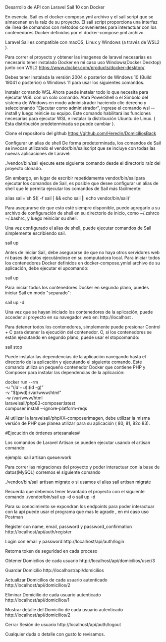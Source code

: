 Desarrollo de API con Laravel Sail 10 con Docker

En esencia, Sail es el docker-compose.yml archivo y el sail script que se almacenan en la raíz de su proyecto. El sail script proporciona una interfaz de línea de comandos con métodos convenientes para interactuar con los contenedores Docker definidos por el docker-compose.yml archivo.

Laravel Sail es compatible con macOS, Linux y Windows (a través de WSL2 ).

Para correr el proyecto y obtener las imagenes de laravel necesarias es necesario tener instalado Docker en mi caso uso Windows(Docker Desktop) junto con WSL2
https://www.docker.com/products/docker-desktop/

Debes tener instalada la versión 2004 o posterior de Windows 10 (Build 19041 o posterior) o Windows 11 para usar los siguientes comandos.

Instalar comando WSL
Ahora puede instalar todo lo que necesita para ejecutar WSL con un solo comando. Abra PowerShell o el Símbolo del sistema de Windows en modo administrador haciendo clic derecho y seleccionando "Ejecutar como administrador", ingrese el comando wsl --install y luego reinicie su equipo.
Este comando habilitará las funciones necesarias para ejecutar WSL e instalar la distribución Ubuntu de Linux. ( Esta distribución predeterminada se puede cambiar ).

Clone el repositorio del github
https://github.com/Heredin/DomiciliosBack

Configurar un alias de shell
De forma predeterminada, los comandos de Sail se invocan utilizando el vendor/bin/sailscript que se incluye con todas las nuevas aplicaciones de Laravel:

./vendor/bin/sail ejecute este siguiente comando desde el directorio raíz del proyecto clonado.

Sin embargo, en lugar de escribir repetidamente vendor/bin/sailpara ejecutar los comandos de Sail, es posible que desee configurar un alias de shell que le permita ejecutar los comandos de Sail más fácilmente:

alias sail='sh $([ -f sail ] && echo sail || echo vendor/bin/sail)'

Para asegurarse de que esto esté siempre disponible, puede agregarlo a su archivo de configuración de shell en su directorio de inicio, como ~/.zshrco ~/.bashrc, y luego reiniciar su shell.

Una vez configurado el alias de shell, puede ejecutar comandos de Sail simplemente escribiendo sail.

sail up

Antes de iniciar Sail, debe asegurarse de que no haya otros servidores web ni bases de datos ejecutándose en su computadora local. Para iniciar todos los contenedores Docker definidos en docker-compose.ymlel archivo de su aplicación, debe ejecutar el upcomando:

sail up

Para iniciar todos los contenedores Docker en segundo plano, puedes iniciar Sail en modo "separado":

sail up -d

Una vez que se hayan iniciado los contenedores de la aplicación, puede acceder al proyecto en su navegador web en: http://localhost .

Para detener todos los contenedores, simplemente puede presionar Control + C para detener la ejecución del contenedor. O, si los contenedores se están ejecutando en segundo plano, puede usar el stopcomando:

sail stop

Puede instalar las dependencias de la aplicación navegando hasta el directorio de la aplicación y ejecutando el siguiente comando. Este comando utiliza un pequeño contenedor Docker que contiene PHP y Composer para instalar las dependencias de la aplicación:

docker run --rm \
 -u "$(id -u):$(id -g)" \
 -v "$(pwd):/var/www/html" \
 -w /var/www/html \
 laravelsail/php83-composer:latest \
 composer install --ignore-platform-reqs

Al utilizar la laravelsail/phpXX-composerimagen, debe utilizar la misma versión de PHP que planea utilizar para su aplicación ( 80, 81, 82o 83).

#Ejecución de órdenes artesanales#

Los comandos de Laravel Artisan se pueden ejecutar usando el artisan comando:

ejemplo: sail artisan queue:work

Para correr las migraciones del proyecto y poder interactuar con la base de datos(MySQL)
corremos el siguiente comando

./vendor/bin/sail artisan migrate o si usamos el alias
sail artisan migrate

Recuerda que debemos tener levantado el proyecto con el siguiente comando
./vendor/bin/sail up -d o sail up -d

Para su conocimiento se expondran los endpoints para poder interactuar con la api
puede usar el programa que mas le agrade , en mi caso uso Postman

Register con name, email, password y password_confirmation
http://localhost/api/auth/register

Login con email y password
http://localhost/api/auth/login

Retorna token de seguridad en cada proceso

Obtener Domicilios de cada usuario
http://localhost/api/domicilios/user/3

Guardar Domicilio
http://localhost/api/domicilios

Actualizar Domicilios de cada usuario autenticado
http://localhost/api/domicilios/2

Eliminar Domicilio de cada usuario autenticado
http://localhost/api/domicilios/1

Mostrar detalle del Domicilio de cada usuario autenticado
http://localhost/api/domicilios/2

Cerrar Sesión de usuario
http://localhost/api/auth/logout

Cualquier duda o detalle con gusto lo revisamos.
